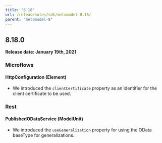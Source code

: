 ```yaml
---
title: "8.18"
url: /releasenotes/sdk/metamodel-8.18/
parent: "metamodel-8"
---
```


## 8.18.0

**Release date: January 19th, 2021**

### Microflows

#### HttpConfiguration (Element)

* We introduced the `clientCertificate` property as an identifier for the client certificate to be used.

### Rest

#### PublishedODataService (ModelUnit)

* We introduced the `useGeneralization` property for using the OData baseType for generalizations.
